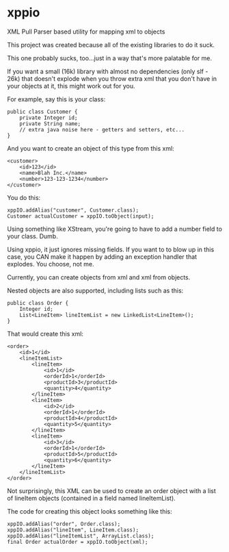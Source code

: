 xppio
=====

XML Pull Parser based utility for mapping xml to objects

This project was created because all of the existing libraries to do it suck.

This one probably sucks, too...just in a way that's more palatable for me.

If you want a small (16k) library with almost no dependencies (only slf - 26k) that doesn't explode when you throw extra
xml that you don't have in your objects at it, this might work out for you.

For example, say this is your class:

	public class Customer {
		private Integer id;
		private String name;
		// extra java noise here - getters and setters, etc...
	}

And you want to create an object of this type from this xml:

	<customer>
		<id>123</id>
		<name>Blah Inc.</name>
		<number>123-123-1234</number>
	</customer>

You do this:

	xppIO.addAlias("customer", Customer.class);
	Customer actualCustomer = xppIO.toObject(input);

Using something like XStream, you're going to have to add a number field to your class. Dumb.

Using xppio, it just ignores missing fields. If you want to to blow up in this case, you CAN make it happen by adding an
exception handler that explodes. You choose, not me.

Currently, you can create objects from xml and xml from objects.

Nested objects are also supported, including lists such as this:

	public class Order {
		Integer id;
		List<LineItem> lineItemList = new LinkedList<LineItem>();
	}

That would create this xml:

	<order>
		<id>1</id>
		<lineItemList>
			<lineItem>
				<id>1</id>
				<orderId>1</orderId>
				<productId>3</productId>
				<quantity>4</quantity>
			</lineItem>
			<lineItem>
				<id>2</id>
				<orderId>1</orderId>
				<productId>4</productId>
				<quantity>5</quantity>
			</lineItem>
			<lineItem>
				<id>3</id>
				<orderId>1</orderId>
				<productId>5</productId>
				<quantity>6</quantity>
			</lineItem>
		</lineItemList>
	</order>

Not surprisingly, this XML can be used to create an order object with a list of lineItem objects (contained in a field
named lineItemList).

The code for creating this object looks something like this:

	xppIO.addAlias("order", Order.class);
	xppIO.addAlias("lineItem", LineItem.class);
	xppIO.addAlias("lineItemList", ArrayList.class);
	final Order actualOrder = xppIO.toObject(xml);

